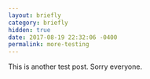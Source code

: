 ```yaml
---
layout: briefly
category: briefly
hidden: true
date: 2017-08-19 22:32:06 -0400
permalink: more-testing
---
```


This is another test post. Sorry everyone.